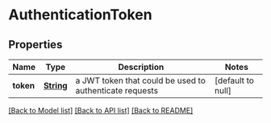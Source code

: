 # AuthenticationToken
## Properties

Name | Type | Description | Notes
------------ | ------------- | ------------- | -------------
**token** | [**String**](string.md) | a JWT token that could be used to authenticate requests | [default to null]

[[Back to Model list]](../README.md#documentation-for-models) [[Back to API list]](../README.md#documentation-for-api-endpoints) [[Back to README]](../README.md)


